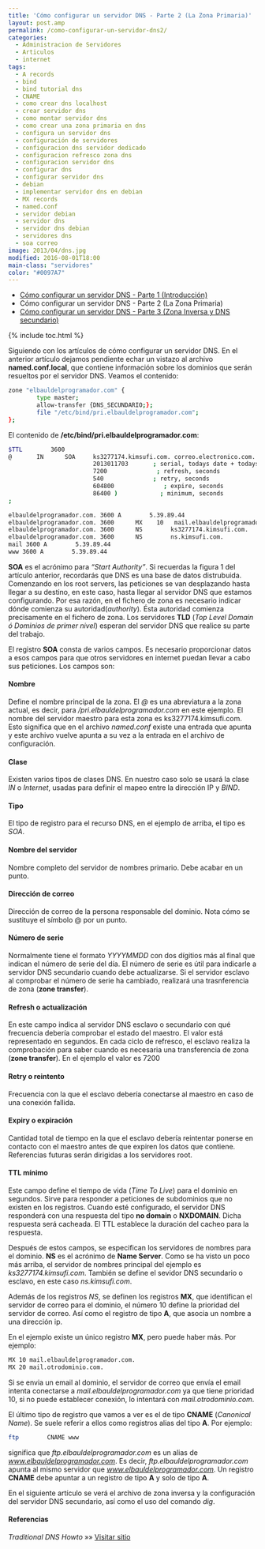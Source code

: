 ```yaml
---
title: 'Cómo configurar un servidor DNS - Parte 2 (La Zona Primaria)'
layout: post.amp
permalink: /como-configurar-un-servidor-dns2/
categories:
  - Administracion de Servidores
  - Articulos
  - internet
tags:
  - A records
  - bind
  - bind tutorial dns
  - CNAME
  - como crear dns localhost
  - crear servidor dns
  - como montar servidor dns
  - como crear una zona primaria en dns
  - configura un servidor dns
  - configuración de servidores
  - configuracion dns servidor dedicado
  - configuracion refresco zona dns
  - configuracion servidor dns
  - configurar dns
  - configurar servidor dns
  - debian
  - implementar servidor dns en debian
  - MX records
  - named.conf
  - servidor debian
  - servidor dns
  - servidor dns debian
  - servidores dns
  - soa correo
image: 2013/04/dns.jpg
modified: 2016-08-01T18:00
main-class: "servidores"
color: "#0097A7"
---
```


<figure>
  <amp-img on="tap:lightbox1" role="button" tabindex="0" layout="responsive" src="/assets/img/2013/04/dns.jpg" title="{{ page.title }}" alt="{{ page.title }}" width="450px" height="361px" />
</figure>

* [Cómo configurar un servidor DNS - Parte 1 (Introducción)][1]
* Cómo configurar un servidor DNS - Parte 2 (La Zona Primaria)
* [Cómo configurar un servidor DNS - Parte 3 (Zona Inversa y DNS secundario)][2]

{% include toc.html %}

Siguiendo con los artículos de cómo configurar un servidor DNS. En el anterior artículo dejamos pendiente echar un vistazo al archivo **named.conf.local**, que contiene información sobre los dominios que serán resueltos por el servidor DNS. Veamos el contenido:

```bash
zone "elbauldelprogramador.com" {
        type master;
        allow-transfer {DNS_SECUNDARIO;};
        file "/etc/bind/pri.elbauldelprogramador.com";
};
```

El contenido de **/etc/bind/pri.elbauldelprogramador.com**:

```bash
$TTL        3600
@       IN      SOA     ks3277174.kimsufi.com. correo.electronico.com. (
                        2013011703       ; serial, todays date + todays serial #
                        7200              ; refresh, seconds
                        540              ; retry, seconds
                        604800              ; expire, seconds
                        86400 )            ; minimum, seconds
;

elbauldelprogramador.com. 3600 A        5.39.89.44
elbauldelprogramador.com. 3600      MX    10   mail.elbauldelprogramador.com.
elbauldelprogramador.com. 3600      NS        ks3277174.kimsufi.com.
elbauldelprogramador.com. 3600      NS        ns.kimsufi.com.
mail 3600 A        5.39.89.44
www 3600 A        5.39.89.44
```

**SOA** es el acrónimo para *“Start Authority”*. Si recuerdas la figura 1 del artículo anterior, recordarás que DNS es una base de datos distrubuida. Comenzando en los root servers, las peticiones se van desplazando hasta llegar a su destino, en este caso, hasta llegar al servidor DNS que estamos configurando. Por esa razón, en el fichero de zona es necesario indicar dónde comienza su autoridad(*authority*). Ésta autoridad comienza precisamente en el fichero de zona. Los servidores **TLD** (*Top Level Domain ó Dominios de primer nivel*) esperan del servidor DNS que realice su parte del trabajo.

El registro **SOA** consta de varios campos. Es necesario proporcionar datos a esos campos para que otros servidores en internet puedan llevar a cabo sus peticiones. Los campos son:  

<!--ad-->

#### Nombre

Define el nombre principal de la zona. El *@* es una abreviatura a la zona actual, es decir, para */pri.elbauldelprogramador.com* en este ejemplo. El nombre del servidor maestro para esta zona es ks3277174.kimsufi.com. Esto significa que en el archivo *named.conf* existe una entrada que apunta y este archivo vuelve apunta a su vez a la entrada en el archivo de configuración.

#### Clase

Existen varios tipos de clases DNS. En nuestro caso solo se usará la clase *IN* o *Internet*, usadas para definir el mapeo entre la dirección IP y *BIND*.

#### Tipo

El tipo de registro para el recurso DNS, en el ejemplo de arriba, el tipo es *SOA*.

#### Nombre del servidor

Nombre completo del servidor de nombres primario. Debe acabar en un punto.

#### Dirección de correo

Dirección de correo de la persona responsable del dominio. Nota cómo se sustituye el símbolo @ por un punto.

#### Número de serie

Normalmente tiene el formato *YYYYMMDD* con dos dígitios más al final que indican el número de serie del día. El número de serie es útil para indicarle a servidor DNS secundario cuando debe actualizarse. Si el servidor esclavo al comprobar el número de serie ha cambiado, realizará una trasnferencia de zona (**zone transfer**).

#### Refresh o actualización

En este campo indica al servidor DNS esclavo o secundario con qué frecuencia debería comprobar el estado del maestro. El valor está representado en segundos. En cada ciclo de refresco, el esclavo realiza la comprobación para saber cuando es necesaria una transferencia de zona (**zone transfer**). En el ejemplo el valor es 7200

#### Retry o reintento

Frecuencia con la que el esclavo debería conectarse al maestro en caso de una conexión fallida.

#### Expiry o expiración

Cantidad total de tiempo en la que el esclavo debería reintentar ponerse en contacto con el maestro antes de que expiren los datos que contiene. Referencias futuras serán dirigidas a los servidores root.

#### TTL mínimo

Este campo define el tiempo de vida (*Time To Live*) para el dominio en segundos. Sirve para responder a peticiones de subdominios que no existen en los registros. Cuando esté configurado, el servidor DNS responderá con una respuesta del tipo **no domain** o **NXDOMAIN**. Dicha respuesta será cacheada. El TTL establece la duración del cacheo para la respuesta.

Después de estos campos, se especifican los servidores de nombres para el dominio. **NS** es el acrónimo de **Name Server**. Como se ha visto un poco más arriba, el servidor de nombres principal del ejemplo es *ks3277174.kimsufi.com*. También se define el sevidor DNS secundario o esclavo, en este caso *ns.kimsufi.com*.

Además de los registros *NS*, se definen los registros **MX**, que identifican el servidor de correo para el dominio, el número 10 define la prioridad del servidor de correo. Así como el registro de tipo **A**, que asocia un nombre a una dirección ip.

En el ejemplo existe un único registro **MX**, pero puede haber más. Por ejemplo:

```bash
MX 10 mail.elbauldelprogramador.com.
MX 20 mail.otrodominio.com.
```

Si se envia un email al dominio, el servidor de correo que envía el email intenta conectarse a *mail.elbauldelprogramador.com* ya que tiene prioridad 10, si no puede establecer conexión, lo intentará con *mail.otrodominio.com*.

El último tipo de registro que vamos a ver es el de tipo **CNAME** (*Canonical Name*). Se suele referir a ellos como registros alias del tipo **A**. Por ejemplo:

```bash
ftp        CNAME www
```

significa que *ftp.elbauldelprogramador.com* es un alias de *www.elbauldelprogramador.com*. Es decir, *ftp.elbauldelprogramador.com* apunta al mismo servidor que *www.elbauldelprogramador.com*. Un registro **CNAME** debe apuntar a un registro de tipo **A** y solo de tipo **A**.

En el siguiente artículo se verá el archivo de zona inversa y la configuración del servidor DNS secundario, así como el uso del comando *dig*.

#### Referencias

*Traditional DNS Howto* »» <a href="http://www.howtoforge.com/traditional_dns_howto" target="_blank">Visitar sitio</a>



 [1]: https://elbauldelprogramador.com/como-configurar-un-servidor-dns/ "Cómo configurar un servidor DNS – Parte 1 (Introducción)"
 [2]: https://elbauldelprogramador.com/como-configurar-un-servidor-dns3/ "Cómo configurar un servidor DNS – Parte 3 (Zona Inversa y DNS secundario)"
